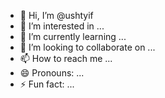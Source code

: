 - 👋 Hi, I’m @ushtyif
- 👀 I’m interested in ...
- 🌱 I’m currently learning ...
- 💞️ I’m looking to collaborate on ...
- 📫 How to reach me ...
- 😄 Pronouns: ...
- ⚡ Fun fact: ...

<!---
ushtyif/ushtyif is a ✨ special ✨ repository because its `README.md` (this file) appears on your GitHub profile.
You can click the Preview link to take a look at your changes.
--->
